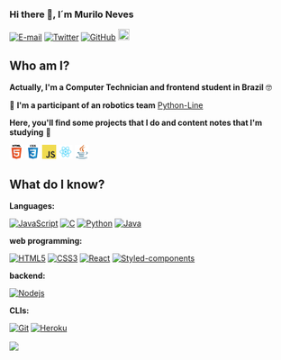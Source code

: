 ### Hi there 👋, I´m Murilo Neves

[![E-mail](http://img.shields.io/badge/-%40murilodesouzaneves@gmail.com-blue?logo=gmail&style=flat-square&logoColor=white)](mailto:murilodesouzaneves@gmail.com)
[![Twitter](http://img.shields.io/badge/-%40%20__muriloneves__-blue?logo=twitter&style=flat-square&logoColor=white)](https://twitter.com/_muriloneves_)
[![GitHub](http://img.shields.io/badge/muNeves3-blue?logo=github&style=flat-square&logoColor=white)](https://github.com/muNeves3)
<a href="https://www.gitshowcase.com/muneves3"><img src="https://www.gitshowcase.com/favicon-32x32.png" height=20 width=20></a>


## Who am I?

**Actually, I'm a Computer Technician and frontend student in Brazil** :nerd_face: 

:robot: **I'm a participant of an robotics team** [Python-Line](https://github.com/Python-Line)

**Here, you'll find some projects that I do and content notes that I'm studying** :bookmark_tabs:

<img src="https://raw.githubusercontent.com/github/explore/80688e429a7d4ef2fca1e82350fe8e3517d3494d/topics/html/html.png" height=25 width=25/> <img src="https://raw.githubusercontent.com/github/explore/80688e429a7d4ef2fca1e82350fe8e3517d3494d/topics/css/css.png" height=25 width=25/> <img src="https://raw.githubusercontent.com/github/explore/80688e429a7d4ef2fca1e82350fe8e3517d3494d/topics/javascript/javascript.png" height=25 width=25/> <img src="https://raw.githubusercontent.com/github/explore/80688e429a7d4ef2fca1e82350fe8e3517d3494d/topics/react/react.png" height=25 width=25/> <img src="https://raw.githubusercontent.com/github/explore/80688e429a7d4ef2fca1e82350fe8e3517d3494d/topics/java/java.png" height=25 width=25/> 

## What do I know?

**Languages:**

[![JavaScript](https://img.shields.io/badge/-JavaScript-black?style=flat-square&logo=javascript&link=https://github.com/muNeves3/)](https://github.com/muNeves3/)
[![C](https://img.shields.io/badge/-A8B9CC?style=flat-square&logo=c&logoColor=white&link=https://github.com/muNeves3/)](https://github.com/muNeves3/)
[![Python](https://img.shields.io/badge/-Python-E4E936?style=flat-square&logo=python&link=https://github.com/muNeves3/)](https://github.com/muNeves3/)
[![Java](https://img.shields.io/badge/-Java-7159c1?style=flat-square&logo=Java&link=https://github.com/muNeves3/)](https://github.com/muNeves3/)

**web programming:**

[![HTML5](https://img.shields.io/badge/-HTML5-E34F26?style=flat-square&logo=html5&logoColor=white&link=https://github.com/muNeves3/)](https://github.com/muNeves3/)
[![CSS3](https://img.shields.io/badge/-CSS3-1572B6?style=flat-square&logo=css3&link=https://github.com/muNeves3/)](https://github.com/muNeves3/)
[![React](https://img.shields.io/badge/-React-473F49?style=flat-square&logo=react&link=https://github.com/muNeves3/)](https://github.com/muNeves3/)
[![Styled-components](https://img.shields.io/badge/-Styled%20Components-pink?style=flat-square&logo=styled-components)](https://github.com/muNeves3/)

**backend:**

[![Nodejs](https://img.shields.io/badge/-Nodejs-413D42?style=flat-square&logo=Node.js&link=https://github.com/muNeves3/)](https://github.com/muNeves3/)

**CLIs:**

[![Git](https://img.shields.io/badge/-Git-4BBDE8?style=flat-square&logo=git&link=https://github.com/muNeves3/)](https://github.com/muNeves3/)
[![Heroku](https://img.shields.io/badge/-Heroku-CE0AF1?style=flat-square&logo=heroku&link=https://github.com/muNeves3/)](https://github.com/muNeves3/)




<img align='center' src="https://github-readme-stats.vercel.app/api?username=muNeves3&show_icons=true">
